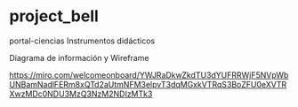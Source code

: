 # project_bell

portal-ciencias
Instrumentos didácticos

Diagrama de información y Wireframe

https://miro.com/welcomeonboard/YWJRaDkwZkdTU3dYUFRRWjF5NVpWbUNBamNadlFERm8xQTd2aUtmNFM3elpvT3dqMGxkVTRqS3BoZFU0eXVTRXwzMDc0NDU3MzQ3NzM2NDIzMTk3
